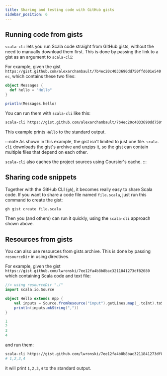 ```yaml
---
title: Sharing and testing code with GitHub gists
sidebar_position: 6
---
```


## Running code from gists

`scala-cli` lets you run Scala code straight from GitHub gists, without the need to manually download them first.
This is done by passing the link to a gist as an argument to `scala-cli`:

For example, given the gist `https://gist.github.com/alexarchambault/7b4ec20c4033690dd750ffd601e540ec`, which contains these two files:
```scala title=Messages.scala
object Messages {
  def hello = "Hello"
}
```
```scala title=run.sc
println(Messages.hello)
```

You can run them with `scala-cli` like this:
```bash
scala-cli https://gist.github.com/alexarchambault/7b4ec20c4033690dd750ffd601e540ec
```
<!-- Expected:
Hello
-->

This example prints `Hello` to the standard output.

:::note
As shown in this example, the gist isn't limited to just one file.
`scala-cli` downloads the gist's archive and unzips it, so the gist can contain multiple files that depend on each other.

`scala-cli` also caches the project sources using Coursier's cache.
:::

## Sharing code snippets

Together with the GitHub CLI (`gh`), it becomes really easy to share Scala code.
If you want to share a code file named `file.scala`, just run this command to create the gist:

```sh
gh gist create file.scala
```

Then you (and others) can run it quickly, using the `scala-cli` approach shown above.


## Resources from gists 

You can also use resources from gists archive. This is done by passing `resourceDir` in using directives.

For example, given the gist `https://gist.github.com/lwronski/7ee12fa4b8b8bac3211841273df82080` which containing Scala code and text file:

```scala title=Hello.scala
//> using resourceDir "./"
import scala.io.Source

object Hello extends App {
    val inputs = Source.fromResource("input").getLines.map(_.toInt).toSeq
    println(inputs.mkString(","))
}
```
```scala title=input
1
2
3
4
```

and run them:
```bash
scala-cli https://gist.github.com/lwronski/7ee12fa4b8b8bac3211841273df82080
# 1,2,3,4
```
<!-- Expected:
1,2,3,4
-->

it will print `1,2,3,4` to the standard output.